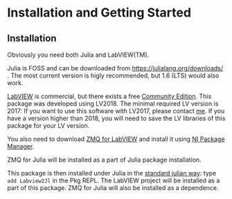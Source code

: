 # Installation and Getting Started

## Installation
Obviously you need both Julia and LabVIEW(TM).

Julia is FOSS and can be downloaded from https://julialang.org/downloads/ . The most current version is higly recommended, but 1.6 (LTS) would also work.

[LabVIEW](https://www.ni.com/en-ie/shop/labview.html) is commercial, but there exists a free [Community Edition](https://www.ni.com/en-ie/shop/labview/select-edition/labview-community-edition.html). This package was developed using LV2018. The minimal required LV version is 2017: If you want to use this software with LV2017, please contact [me](https://github.com/Eben60). If you have a version higher than 2018, you will need to save the LV libraries of this package for your LV version.

You also need to download [ZMQ for LabVIEW](https://sourceforge.net/projects/labview-zmq/) and install it using [NI Package Manager](https://www.ni.com/en-ie/support/downloads/software-products/download.package-manager.html).

ZMQ for Julia will be installed as a part of Julia package installation.

This package is then installed under Julia in the [standard julian way](https://docs.julialang.org/en/v1/stdlib/Pkg/): type `add Labview2Jl` in the  Pkg REPL. The LabVIEW project will be installed as a part of this package. ZMQ for Julia will also be installed as a dependence.
